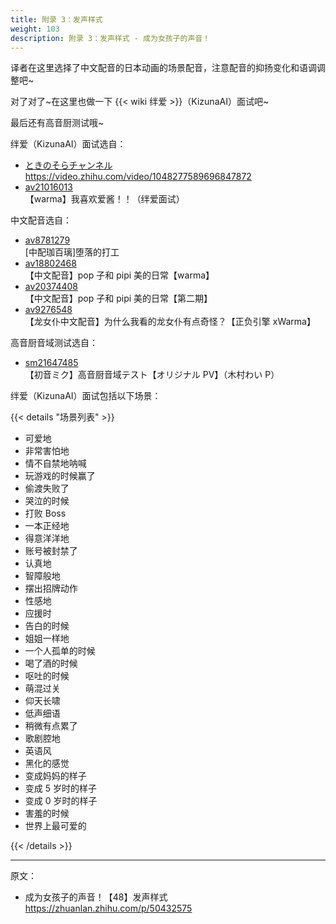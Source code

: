 ```yaml
---
title: 附录 3：发声样式
weight: 103
description: 附录 3：发声样式 - 成为女孩子的声音！
---
```


译者在这里选择了中文配音的日本动画的场景配音，注意配音的抑扬变化和语调调整吧~

对了对了~在这里也做一下 {{< wiki 绊爱 >}}（KizunaAI）面试吧~

最后还有高音厨测试哦~

绊爱（KizunaAI）面试选自：

- [ときのそらチャンネル](https://www.youtube.com/channel/UCp6993wxpyDPHUpavwDFqgg)
  <https://video.zhihu.com/video/1048277589696847872>
- [av21016013](https://www.bilibili.com/video/av21016013)\
  【warma】我喜欢爱酱！！（绊爱面试）

中文配音选自：

- [av8781279](https://www.bilibili.com/video/av8781279)\
  \[中配珈百璃\]堕落的打工
- [av18802468](https://www.bilibili.com/video/av18802468)\
  【中文配音】pop 子和 pipi 美的日常【warma】
- [av20374408](https://www.bilibili.com/video/av20374408)\
  【中文配音】pop 子和 pipi 美的日常【第二期】
- [av9276548](https://www.bilibili.com/video/av9276548)\
  【龙女仆中文配音】为什么我看的龙女仆有点奇怪？【正负引擎 xWarma】

高音厨音域测试选自：

- [sm21647485](https://www.nicovideo.jp/watch/sm21647485)\
  【初音ミク】高音厨音域テスト【オリジナル PV】（木村わい P）

绊爱（KizunaAI）面试包括以下场景：

{{< details "场景列表" >}}

- 可爱地
- 非常害怕地
- 情不自禁地呐喊
- 玩游戏的时候赢了
- 偷渡失败了
- 哭泣的时候
- 打败 Boss
- 一本正经地
- 得意洋洋地
- 账号被封禁了
- 认真地
- 智障般地
- 摆出招牌动作
- 性感地
- 应援时
- 告白的时候
- 姐姐一样地
- 一个人孤单的时候
- 喝了酒的时候
- 呕吐的时候
- 萌混过关
- 仰天长啸
- 低声细语
- 稍微有点累了
- 歌剧腔地
- 英语风
- 黑化的感觉
- 变成妈妈的样子
- 变成 5 岁时的样子
- 变成 0 岁时的样子
- 害羞的时候
- 世界上最可爱的

{{< /details >}}

---

原文：

- 成为女孩子的声音！【48】发声样式\
  <https://zhuanlan.zhihu.com/p/50432575>
